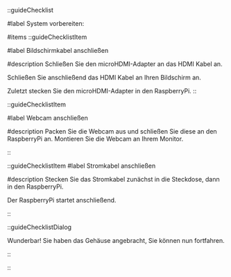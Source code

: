 ::guideChecklist

#label
System vorbereiten:

#items
::guideChecklistItem

#label
Bildschirmkabel anschließen

#description
Schließen Sie den microHDMI-Adapter an das HDMI Kabel an.

Schließen Sie anschließend das HDMI Kabel an Ihren Bildschirm an.

Zuletzt stecken Sie den microHDMI-Adapter in den RaspberryPi.
::

::guideChecklistItem

#label
Webcam anschließen

#description
Packen Sie die Webcam aus und schließen Sie diese an den RaspberryPi an.
Montieren Sie die Webcam an Ihrem Monitor.

::

::guideChecklistItem
#label
Stromkabel anschließen

#description
Stecken Sie das Stromkabel zunächst in die Steckdose, dann in den
RaspberryPi.

Der RaspberryPi startet anschließend.

::

::guideChecklistDialog

Wunderbar! Sie haben das Gehäuse angebracht, Sie können nun fortfahren.

::

::